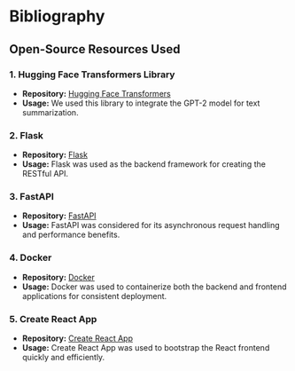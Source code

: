 # Bibliography

## Open-Source Resources Used

### 1. Hugging Face Transformers Library
- **Repository:** [Hugging Face Transformers](https://github.com/huggingface/transformers)
- **Usage:** We used this library to integrate the GPT-2 model for text summarization.

### 2. Flask
- **Repository:** [Flask](https://github.com/pallets/flask)
- **Usage:** Flask was used as the backend framework for creating the RESTful API.

### 3. FastAPI
- **Repository:** [FastAPI](https://github.com/tiangolo/fastapi)
- **Usage:** FastAPI was considered for its asynchronous request handling and performance benefits.

### 4. Docker
- **Repository:** [Docker](https://github.com/docker/docker-ce)
- **Usage:** Docker was used to containerize both the backend and frontend applications for consistent deployment.

### 5. Create React App
- **Repository:** [Create React App](https://github.com/facebook/create-react-app)
- **Usage:** Create React App was used to bootstrap the React frontend quickly and efficiently.
